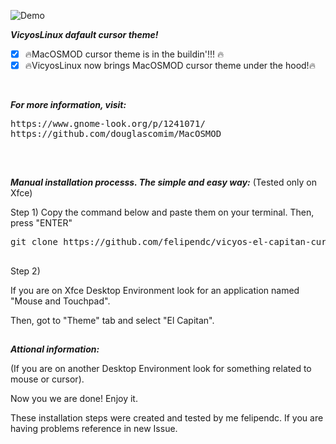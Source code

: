 ![Demo](https://i.imgur.com/CXNK87Y.png)<br />


***VicyosLinux dafault cursor theme!***


- [x] :fire:MacOSMOD cursor theme is in the buildin'!!! :fire:<br />
- [x] :fire:VicyosLinux now brings MacOSMOD cursor theme under the hood!:fire:<br />

<br>

***For more information, visit:***

<pre>
https://www.gnome-look.org/p/1241071/
https://github.com/douglascomim/MacOSMOD
</pre>

##

<br>


***Manual installation processs. The simple and easy way:*** (Tested only on Xfce)

Step 1) Copy the command below and paste them on your terminal. Then, press "ENTER"

<pre>
git clone https://github.com/felipendc/vicyos-el-capitan-cursors-mod -b master $HOME/MacOSMOD && cd $HOME/MacOSMOD && sudo cp -r El_Capitan_Cursors/* /usr/share/icons/El_Capitan_Cursors && sudo rm -R $HOME/MacOSMOD*

</pre>

Step 2)


If you are on Xfce Desktop Environment look for an application named "Mouse and Touchpad". 


Then, got to "Theme" tab and select "El Capitan".

##

***Attional information:***

(If you are  on another Desktop Environment look for something related to mouse or cursor).


Now you we are done! Enjoy it.

These installation steps were created and tested by me felipendc. 
If you are having problems reference in new Issue.


